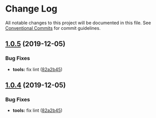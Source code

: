 # Change Log

All notable changes to this project will be documented in this file.
See [Conventional Commits](https://conventionalcommits.org) for commit guidelines.

## [1.0.5](https://github.com/wang-jun-coder/lerna-example/compare/@wangjuncode/lerna-example-tools@1.0.3...@wangjuncode/lerna-example-tools@1.0.5) (2019-12-05)


### Bug Fixes

* **tools:** fix lint ([82a2b45](https://github.com/wang-jun-coder/lerna-example/commit/82a2b45eb07dd5258088ae502b6e6060f1ec2f43))





## [1.0.4](https://github.com/wang-jun-coder/lerna-example/compare/@wangjuncode/lerna-example-tools@1.0.3...@wangjuncode/lerna-example-tools@1.0.4) (2019-12-05)


### Bug Fixes

* **tools:** fix lint ([82a2b45](https://github.com/wang-jun-coder/lerna-example/commit/82a2b45eb07dd5258088ae502b6e6060f1ec2f43))

